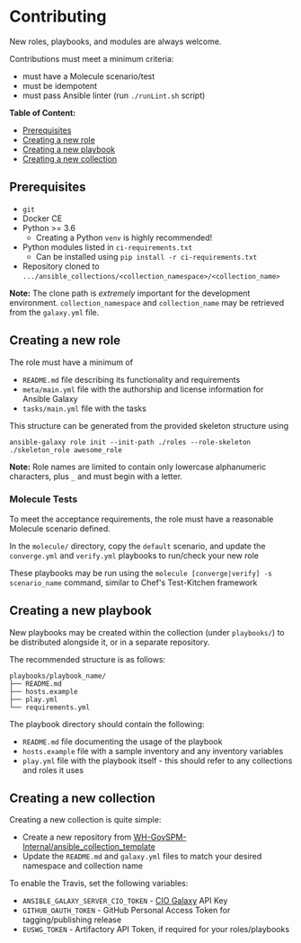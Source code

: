 # Contributing

New roles, playbooks, and modules are always welcome.

Contributions must meet a minimum criteria:

* must have a Molecule scenario/test
* must be idempotent
* must pass Ansible linter (run `./runLint.sh` script)

**Table of Content:**

* [Prerequisites](#prerequisites)
* [Creating a new role](#creating-a-new-role)
* [Creating a new playbook](#creating-a-new-playbook)
* [Creating a new collection](#creating-a-new-collection)

## Prerequisites

* `git`
* Docker CE
* Python >= 3.6
  * Creating a Python `venv` is highly recommended!
* Python modules listed in `ci-requirements.txt`
  * Can be installed using `pip install -r ci-requirements.txt`
* Repository cloned to `.../ansible_collections/<collection_namespace>/<collection_name>`

**Note:** The clone path is _extremely_ important for the development environment.
`collection_namespace` and `collection_name` may be retrieved from the `galaxy.yml` file.

## Creating a new role

The role must have a minimum of
* `README.md` file describing its functionality and requirements
* `meta/main.yml` file with the authorship and license information for Ansible Galaxy
* `tasks/main.yml` file with the tasks

This structure can be generated from the provided skeleton structure using

```
ansible-galaxy role init --init-path ./roles --role-skeleton ./skeleton_role awesome_role
```

**Note:** Role names are limited to contain only lowercase alphanumeric characters, plus `_` and must begin with a letter.

### Molecule Tests

To meet the acceptance requirements, the role must have a reasonable Molecule scenario defined.

In the `molecule/` directory, copy the `default` scenario, and update the `converge.yml` and `verify.yml` playbooks to run/check your new role

These playbooks may be run using the `molecule [converge|verify] -s scenario_name` command, similar to Chef's Test-Kitchen framework

## Creating a new playbook

New playbooks may be created within the collection (under `playbooks/`) to be distributed alongside it, or in a separate repository.

The recommended structure is as follows:

```
playbooks/playbook_name/
├── README.md
├── hosts.example
├── play.yml
└── requirements.yml
```

The playbook directory should contain the following:

* `README.md` file documenting the usage of the playbook
* `hosts.example` file with a sample inventory and any inventory variables
* `play.yml` file with the playbook itself - this should refer to any collections and roles it uses

## Creating a new collection

Creating a new collection is quite simple:

* Create a new repository from [WH-GovSPM-Internal/ansible_collection_template](https://github.ibm.com/WH-GovSPM-Internal/ansible_collection_template/generate)
* Update the `README.md` and `galaxy.yml` files to match your desired namespace and collection name

To enable the Travis, set the following variables:

* `ANSIBLE_GALAXY_SERVER_CIO_TOKEN` - [CIO Galaxy](https://galaxy.containers.ciocloudservices.ibm.com/me/preferences) API Key
* `GITHUB_OAUTH_TOKEN` - GitHub Personal Access Token for tagging/publishing release
* `EUSWG_TOKEN` - Artifactory API Token, if required for your roles/playbooks
